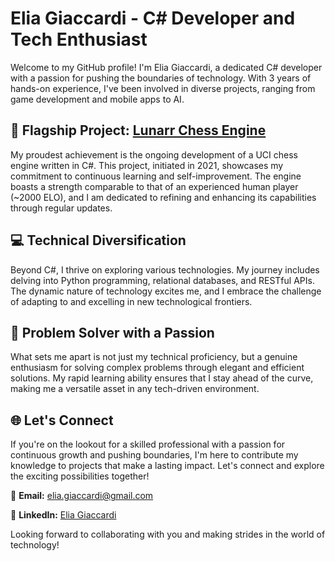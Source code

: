 # Elia Giaccardi - C# Developer and Tech Enthusiast

Welcome to my GitHub profile! I'm Elia Giaccardi, a dedicated C# developer with a passion for pushing the boundaries of technology. With 3 years of hands-on experience, I've been involved in diverse projects, ranging from game development and mobile apps to AI.

## 🚀 Flagship Project: [Lunarr Chess Engine](https://github.com/Eliagiac/lunarr-chess-engine)

My proudest achievement is the ongoing development of a UCI chess engine written in C#. This project, initiated in 2021, showcases my commitment to continuous learning and self-improvement. The engine boasts a strength comparable to that of an experienced human player (~2000 ELO), and I am dedicated to refining and enhancing its capabilities through regular updates.

## 💻 Technical Diversification

Beyond C#, I thrive on exploring various technologies. My journey includes delving into Python programming, relational databases, and RESTful APIs. The dynamic nature of technology excites me, and I embrace the challenge of adapting to and excelling in new technological frontiers.

## 🧠 Problem Solver with a Passion

What sets me apart is not just my technical proficiency, but a genuine enthusiasm for solving complex problems through elegant and efficient solutions. My rapid learning ability ensures that I stay ahead of the curve, making me a versatile asset in any tech-driven environment.

## 🌐 Let's Connect

If you're on the lookout for a skilled professional with a passion for continuous growth and pushing boundaries, I'm here to contribute my knowledge to projects that make a lasting impact. Let's connect and explore the exciting possibilities together!

📧 **Email:** [elia.giaccardi@gmail.com](mailto:elia.giaccardi@gmail.com)

🔗 **LinkedIn:** [Elia Giaccardi](https://www.linkedin.com/in/giaccardi-elia/)

Looking forward to collaborating with you and making strides in the world of technology!
